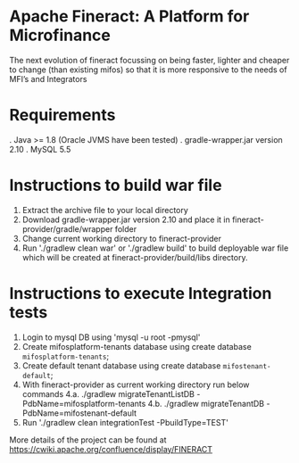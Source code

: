 Apache Fineract: A Platform for Microfinance
============

The next evolution of fineract focussing on being faster, lighter and cheaper to change (than existing mifos) so that it is more responsive to the needs of MFI’s and Integrators

Requirements
============
. Java >= 1.8 (Oracle JVMS have been tested)
. gradle-wrapper.jar version 2.10
. MySQL 5.5

Instructions to build war file
============

1. Extract the archive file to your local directory
2. Download gradle-wrapper.jar version 2.10 and place it in fineract-provider/gradle/wrapper folder
3. Change current working directory to fineract-provider
4. Run './gradlew clean war' or './gradlew build' to build deployable war file which will be created at fineract-provider/build/libs directory. 


Instructions to execute Integration tests
============
1. Login to mysql DB using 'mysql -u root -pmysql'
2. Create mifosplatform-tenants database using create database `mifosplatform-tenants`;
3. Create default tenant database using create database `mifostenant-default`;
4. With fineract-provider as current working directory run below commands
4.a. ./gradlew migrateTenantListDB -PdbName=mifosplatform-tenants
4.b. ./gradlew migrateTenantDB -PdbName=mifostenant-default
5. Run './gradlew clean integrationTest -PbuildType=TEST'


More details of the project can be found at https://cwiki.apache.org/confluence/display/FINERACT